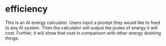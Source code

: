 # efficiency

This is an AI energy calculator. Users input a prompt they would like to feed to any AI system. Then the calculator will output the joules of energy it will cost. Further, it will show that cost in comparison with other energy draining things. 